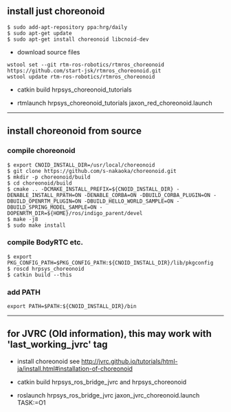 ## **install just choreonoid**
```
$ sudo add-apt-repository ppa:hrg/daily
$ sudo apt-get update
$ sudo apt-get install choreonoid libcnoid-dev
```
- download source files
```
wstool set --git rtm-ros-robotics/rtmros_choreonoid https://github.com/start-jsk/rtmros_choreonoid.git
wstool update rtm-ros-robotics/rtmros_choreonoid
```

- catkin build hrpsys_choreonoid_tutorials

- rtmlaunch hrpsys_choreonoid_tutorials jaxon_red_choreonoid.launch

---

## **install choreonoid from source**
### compile choreonoid
~~~
$ export CNOID_INSTALL_DIR=/usr/local/choreonoid
$ git clone https://github.com/s-nakaoka/choreonoid.git
$ mkdir -p choreonoid/build
$ cd choreonoid/build
$ cmake .. -DCMAKE_INSTALL_PREFIX=${CNOID_INSTALL_DIR} -DENABLE_INSTALL_RPATH=ON -DENABLE_CORBA=ON -DBUILD_CORBA_PLUGIN=ON -DBUILD_OPENRTM_PLUGIN=ON -DBUILD_HELLO_WORLD_SAMPLE=ON -DBUILD_SPRING_MODEL_SAMPLE=ON -DOPENRTM_DIR=${HOME}/ros/indigo_parent/devel
$ make -j8
$ sudo make install
~~~

### compile BodyRTC etc.
~~~
$ export PKG_CONFIG_PATH=$PKG_CONFIG_PATH:${CNOID_INSTALL_DIR}/lib/pkgconfig
$ roscd hrpsys_choreonoid
$ catkin build --this
~~~

### add PATH
~~~
export PATH=$PATH:${CNOID_INSTALL_DIR}/bin
~~~

---

## for JVRC (Old information), this may work with 'last_working_jvrc' tag
- install choreonoid see http://jvrc.github.io/tutorials/html-ja/install.html#installation-of-choreonoid  

- catkin build hrpsys_ros_bridge_jvrc and hrpsys_choreonoid

- roslaunch hrpsys_ros_bridge_jvrc jaxon_jvrc_choreonoid.launch TASK:=O1

